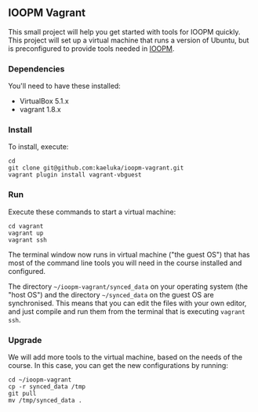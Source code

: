 ## IOOPM Vagrant

This small project will help you get started with tools for IOOPM quickly.
This project will set up a virtual machine that runs a version of Ubuntu,
but is preconfigured to provide tools needed in [IOOPM](http://wrigstad.com/ioopm).

### Dependencies

You'll need to have these installed:

 - VirtualBox 5.1.x
 - vagrant 1.8.x
 
### Install

To install, execute:

    cd
    git clone git@github.com:kaeluka/ioopm-vagrant.git
    vagrant plugin install vagrant-vbguest

### Run

Execute these commands to start a virtual machine:

    cd vagrant
    vagrant up
    vagrant ssh
    
The terminal window now runs in virtual machine ("the guest OS")
that has most of the command line tools you will need in the 
course installed and configured.

The directory `~/ioopm-vagrant/synced_data` on your operating
system (the "host OS") and the directory `~/synced_data` on the
guest OS are synchronised. This means that you can edit the files
with your own editor, and just compile and run them from the terminal
that is executing `vagrant ssh`.

### Upgrade

We will add more tools to the virtual machine, based on the needs of the course.
In this case, you can get the new configurations by running:

    cd ~/ioopm-vagrant
    cp -r synced_data /tmp
    git pull
    mv /tmp/synced_data .

